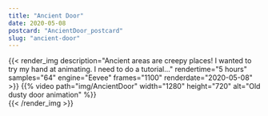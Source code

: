 ```yaml
---
title: "Ancient Door"
date: 2020-05-08
postcard: "AncientDoor_postcard"
slug: "ancient-door"
---
```


{{< render_img
  description="Ancient areas are creepy places! I wanted to try my hand at animating. I need to do a tutorial..." 
  rendertime="5 hours"
  samples="64"
  engine="Eevee" 
  frames="1100" 
  renderdate="2020-05-08" >}}
{{% video path="img/AncientDoor" width="1280" height="720" alt="Old dusty door animation" %}}  
{{< /render_img >}}


